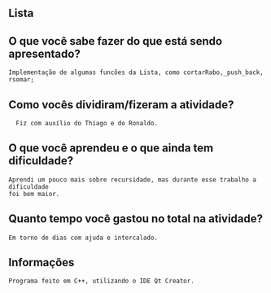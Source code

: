 ## Lista
## O que você sabe fazer do que está sendo apresentado?   
	Implementação de algumas funcões da Lista, como cortarRabo,_push_back, rsomar;

## Como vocês dividiram/fizeram a atividade?   
	  Fiz com auxílio do Thiago e do Ronaldo. 
  
## O que você aprendeu e o que ainda tem dificuldade?  
	Aprendi um pouco mais sobre recursidade, mas durante esse trabalho a dificuldade 
  	foi bem maior.
  
## Quanto tempo você gastou no total na atividade?
	Em torno de dias com ajuda e intercalado.

## Informações
	Programa feito em C++, utilizando o IDE Qt Creator.

